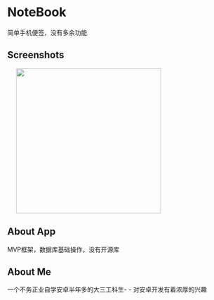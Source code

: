 # NoteBook
简单手机便签，没有多余功能



## Screenshots
<img src="ScreenShots/note.gif" width="330"  hspace="20">



 
## About App
MVP框架，数据库基础操作，没有开源库

## About Me
一个不务正业自学安卓半年多的大三工科生- - 对安卓开发有着浓厚的兴趣


